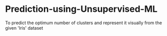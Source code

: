# Prediction-using-Unsupervised-ML
To predict the optimum number of  clusters and represent it visually from the given 'Iris' dataset
